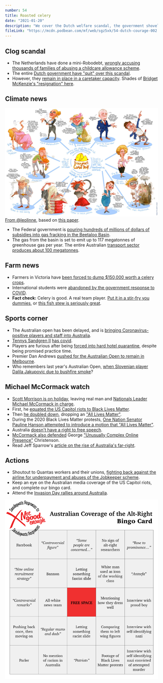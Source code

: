 ```yaml
---
number: 54
title: Roasted celery
date: "2021-01-20"
description: "We cover the Dutch welfare scandal, the government shovelling more subsidies into the gas industry, the Celery Discorse and what Michael McCormack has been up to."
fileLink: "https://mcdn.podbean.com/mf/web/sgz5xk/54-dutch-courage-002.mp3"
---
```


## Clog scandal

- The Netherlands have done a mini-Robodebt, [wrongly accusing thousands of families of abusing a childcare allowance scheme](https://www.theguardian.com/world/2021/jan/14/dutch-government-faces-collapse-over-child-benefits-scandal).
- The entire [Dutch government have "quit" over this scandal](https://www.afr.com/world/europe/entire-dutch-government-resigns-over-child-welfare-scandal-reports-20210116-p56uk0).
- However, they [remain in place in a caretaker capacity](https://www.abc.net.au/news/2021-01-16/dutch-pm-mark-rutte-government-resign-over-tax-subsidy-scandal/13063574). Shades of [Bridget McKenzie's "resignation" here](https://www.theguardian.com/australia-news/2020/feb/02/bridget-mckenzie-resigns-following-sports-rort-affair).

## Climate news

![Discourses of Climate Delay](./climate-discorse.jpg)
[From @leolinne](https://twitter.com/leolinne/status/1308705832817889284), based on [this paper](https://www.cambridge.org/core/journals/global-sustainability/article/discourses-of-climate-delay/7B11B722E3E3454BB6212378E32985A7).

- The Federal government is [pouring hundreds of millions of dollars of subsidies into gas fracking in the Beetaloo Basin](https://www.abc.net.au/news/2021-01-14/federal-government-road-funding-props-up-beetaloo-development/13057974).
- The gas from the basin is set to emit up to 117 megatonnes of greenhouse gas per year. The entire Australian [transport sector produces about 100 megatonnes](https://www.uow.edu.au/media/2020/transport-is-letting-australia-down-in-the-race-to-cut-emissions.php).

## Farm news

- Farmers in Victoria have [been forced to dump $150,000 worth a celery crops](https://www.abc.net.au/news/rural/2021-01-14/veg-harvest-dumped-in-gippsland-due-to-covid-travel-bans/13056820?fbclid=IwAR17Fh3RSFMjT0pAhqFz61WPikGNTXuOPyn5onapfkPqqrb6SxdnaOhKrCg). 
- International students were [abandoned by the government response to COVID](https://www.theguardian.com/commentisfree/2020/dec/14/australia-wants-international-students-to-study-here-but-abandoned-them-during-the-covid-crisis).
- **Fact check:** Celery is good. A real team player. [Put it in a stir-fry you dummies](https://www.thespruceeats.com/stir-fry-chinese-celery-recipe-695317), or [this fish stew is seriously great](https://www.themediterraneandish.com/sicilian-fish-stew/).

## Sports corner

- The Australian open has been delayed, and is [bringing Coronavirus-positive players and staff into Australia](https://www.theage.com.au/sport/tennis/player-allowed-on-flight-to-melbourne-for-australian-open-despite-positive-test-20210114-p56u45.html).
- [Tennys Sandgren II](https://en.wikipedia.org/wiki/Tennys_Sandgren) [has covid](https://www.theguardian.com/sport/2021/jan/14/us-tennis-player-tennys-sandgren-flying-to-australian-open-despite-positive-covid-test).
- Players are furious after being [forced into hard hotel quarantine](https://www.theage.com.au/sport/tennis/australian-open-quarantine-program-hit-by-two-positive-tests-reports-20210116-p56ulj.html), despite being promised practice time. 
- Premier Dan Andrews [pushed for the Australian Open to remain in Melbourne](https://twitter.com/oz_f/status/1350580092561289216).
- Who remembers last year's Australian Open, [when Slovenian player Dalila Jakupovic due to bushfire smoke](https://www.theguardian.com/sport/2020/jan/14/safety-first-as-australian-open-qualifying-delayed-due-to-poor-air-quality)?

## Michael McCormack watch

- [Scott Morrison is on holiday](https://www.themandarin.com.au/147519-morrison-holiday-pm/), leaving real man and [Nationals Leader Michael McCormack in charge](https://www.theguardian.com/commentisfree/2021/jan/12/in-less-than-a-week-as-acting-pm-michael-mccormack-has-given-conservatives-a-licence-to-lie).
- First, he [equated the US Capitol riots to Black Lives Matter](https://twitter.com/JoshButler/status/1348437183972007937).
- Then [he doubled down](https://twitter.com/BreakfastNews/status/1348728887669256192?s=20), dropping an ["All Lives Matter"](https://twitter.com/thejimmalo/status/1348879502722519041).
- During the 2020 Black Lives Matter protests, [One Nation Senator Pauline Hanson attempted to introduce a motion that "All Lives Matter"](https://www.theguardian.com/australia-news/2020/jun/11/senators-unite-to-block-pauline-hansons-all-lives-matter-motion).
- Australia [doesn't have a right to free speech](https://www.ag.gov.au/rights-and-protections/human-rights-and-anti-discrimination/human-rights-scrutiny/public-sector-guidance-sheets/right-freedom-opinion-and-expression).
- [McCormack also defended](https://twitter.com/JamesEltonPym/status/1348488055934443521) George ["Unusually Complex Online Presence"](https://www.smh.com.au/politics/federal/the-hypocrisy-made-me-sick-turnbull-reveals-details-about-christensen-afp-probe-20200416-p54kfg.html) Christenson.
- Read Jeff Sparrow's [article on the rise of Australia's far-right](https://www.theguardian.com/commentisfree/2021/jan/12/australian-conservatives-go-to-extraordinary-lengths-to-deny-the-reality-of-rightwing-extremism).

## Actions

- Shoutout to Quantas workers and their unions, [fighting back against the airline for underpayment and abuses of the Jobkeeper scheme](https://www.abc.net.au/news/2021-01-13/unions-take-qantas-to-high-court-jobkeeper-allege-wage-theft/13051884).
- Keep an eye on the Australian media coverage of the US Capitol riots, and complete our bingo card.
- Attend the [Invasion Day rallies around Australia](https://www.facebook.com/events/157449042845463/).

 ![Play along at home with the Official Not Good Enough Australian Media Coverage of the Alt-right bingo card](./bingo-card-3.png)